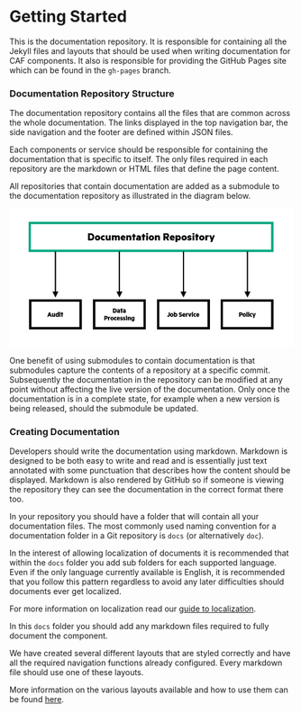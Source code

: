 # Getting Started

This is the documentation repository. It is responsible for containing all the Jekyll files and layouts that should be used when writing documentation for CAF components. It also is responsible for providing the GitHub Pages site which can be found in the `gh-pages` branch.

### Documentation Repository Structure

The documentation repository contains all the files that are common across the whole documentation. The links displayed in the top navigation bar, the side navigation and the footer are defined within JSON files.

Each components or service should be responsible for containing the documentation that is specific to itself. The only files required in each repository are the markdown or HTML files that define the page content.

All repositories that contain documentation are added as a submodule to the documentation repository as illustrated in the diagram below.

![Alt text](images/documentation_structure.PNG)

One benefit of using submodules to contain documentation is that submodules capture the contents of a repository at a specific commit. Subsequently the documentation in the repository can be modified at any point without affecting the live version of the documentation. Only once the documentation is in a complete state, for example when a new version is being released, should the submodule be updated.


### Creating Documentation

Developers should write the documentation using markdown. Markdown is designed to be both easy to write and read and is essentially just text annotated with some punctuation that describes how the content should be displayed. Markdown is also rendered by GitHub so if someone is viewing the repository they can see the documentation in the correct format there too.

In your repository you should have a folder that will contain all your documentation files. The most commonly used naming convention for a documentation folder in a Git repository is `docs` (or alternatively `doc`).

In the interest of allowing localization of documents it is recommended that within the `docs` folder you add sub folders for each supported language. Even if the only language currently available is English, it is recommended that you follow this pattern regardless to avoid any later difficulties should documents ever get localized.

For more information on localization read our [guide to localization](localization.md).

In this `docs` folder you should add any markdown files required to fully document the component.

We have created several different layouts that are styled correctly and have all the required navigation functions already configured. Every markdown file should use one of these layouts.

More information on the various layouts available and how to use them can be found [here](using_layouts.md).
